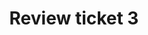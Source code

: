 ---
toc: true
comments: true
layout: post
title: Review ticket 3
description: Refelction of my highs and lows of CSP.
type: tangibles
courses: { csp: {week: 3} }
---